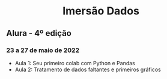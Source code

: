 <h1 align=center> Imersão Dados </h1>
<h2> Alura - 4º edição </h2>
<h3> 23 a 27 de maio de 2022 </h3>
<p>
  <ul>
    <li> Aula 1: Seu primeiro colab com Python e Pandas </li>
    <li> Aula 2: Tratamento de dados faltantes e primeiros gráficos </li>
  </ul>
</p>
